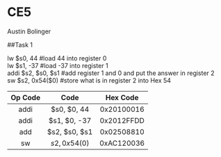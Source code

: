 CE5
===
Austin Bolinger

##Task 1

<div class="center" style="width: auto; margin-left: auto; margin-right: auto;">lw	  $s0, 44        #load 44 into register 0
</div> 

<div class="center" style="width: auto; margin-left: auto; margin-right: auto;">lw	  $s1, -37        #load -37 into register 1
</div> 

<div class="center" style="width: auto; margin-left: auto; margin-right: auto;">addi 	$s2, $s0, $s1   #add register 1 and 0 and put the answer in register 2</div> 

<div class="center" style="width: auto; margin-left: auto; margin-right: auto;">sw	  $s2, 0x54($0)     #store what is in register 2 into Hex 54</div> 

| Op Code       | Code          | Hex Code   |
|:-------------:|:-------------:|:----------:|
| addi          | $s0, $0, 44   | 0x20100016 |
| addi          | $s1, $0, -37  | 0x2012FFDD |
| add           | $s2, $s0, $s1 | 0x02508810 |
| sw            | $s2, 0x54($0) | 0xAC120036 |
 
